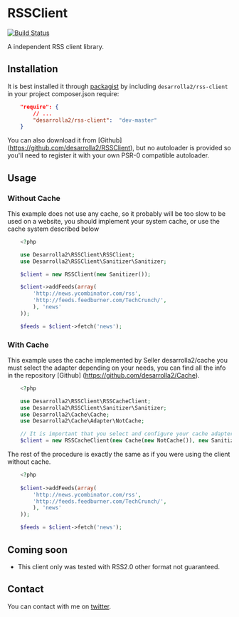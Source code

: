 # RSSClient

[![Build Status](https://secure.travis-ci.org/desarrolla2/RSSClient.png)](http://travis-ci.org/desarrolla2/RSSClient)

A independent RSS client library.


## Installation

It is best installed it through [packagist](http://packagist.org/packages/desarrolla2/rss-client) 
by including
`desarrolla2/rss-client` in your project composer.json require:

``` json
    "require": {
        // ...
        "desarrolla2/rss-client":  "dev-master"
    }
```

You can also download it from [Github] (https://github.com/desarrolla2/RSSClient), 
but no autoloader is provided so you'll need to register it with your own PSR-0 
compatible autoloader.

## Usage

### Without Cache

This example does not use any cache, so it probably will be too slow to be used on 
a website, you should implement your system cache, or use the cache system described below

``` php
    <?php

    use Desarrolla2\RSSClient\RSSClient;
    use Desarrolla2\RSSClient\Sanitizer\Sanitizer;

    $client = new RSSClient(new Sanitizer());

    $client->addFeeds(array(
        'http://news.ycombinator.com/rss',
        'http://feeds.feedburner.com/TechCrunch/',
        ), 'news'
    ));

    $feeds = $client->fetch('news');

```

### With Cache

This example uses the cache implemented by Seller desarrolla2/cache you must 
select the adapter depending on your needs, you can find all the info in the 
repository [Github] (https://github.com/desarrolla2/Cache).

``` php
    <?php

    use Desarrolla2\RSSClient\RSSCacheClient;
    use Desarrolla2\RSSClient\Sanitizer\Sanitizer;
    use Desarrolla2\Cache\Cache;
    use Desarrolla2\Cache\Adapter\NotCache;

    // It is important that you select and configure your cache adapter
    $client = new RSSCacheClient(new Cache(new NotCache()), new Sanitizer());

```

The rest of the procedure is exactly the same as if you were using the client without cache.

``` php
    <?php
    
    $client->addFeeds(array(
        'http://news.ycombinator.com/rss',
        'http://feeds.feedburner.com/TechCrunch/',
        ), 'news'
    ));

    $feeds = $client->fetch('news');

```
## Coming soon

* This client only was tested with RSS2.0 other format not guaranteed.

## Contact

You can contact with me on [twitter](https://twitter.com/desarrolla2).